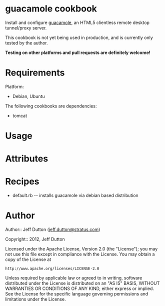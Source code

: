 # guacamole cookbook

Install and configure [guacamole](http://guac-dev.org/), an HTML5
clientless remote desktop tunnel/proxy server.

This cookbook is not yet being used in production, and is currently
only tested by the author.

**Testing on other platforms and pull requests are definitely welcome!**

# Requirements

Platform:

* Debian, Ubuntu

The following cookbooks are dependencies:

* tomcat

# Usage

# Attributes

# Recipes

* default.rb -- installs guacamole via debian based distribution

# Author

Author:: Jeff Dutton (<jeff.dutton@stratus.com>)

Copyright:: 2012, Jeff Dutton

Licensed under the Apache License, Version 2.0 (the "License");
you may not use this file except in compliance with the License.
You may obtain a copy of the License at

    http://www.apache.org/licenses/LICENSE-2.0

Unless required by applicable law or agreed to in writing, software
distributed under the License is distributed on an "AS IS" BASIS,
WITHOUT WARRANTIES OR CONDITIONS OF ANY KIND, either express or
implied. See the License for the specific language governing
permissions and limitations under the License.
